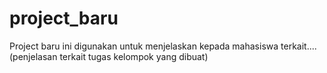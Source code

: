 # project_baru
Project baru ini digunakan untuk menjelaskan kepada mahasiswa terkait.... (penjelasan terkait tugas kelompok yang dibuat) 
